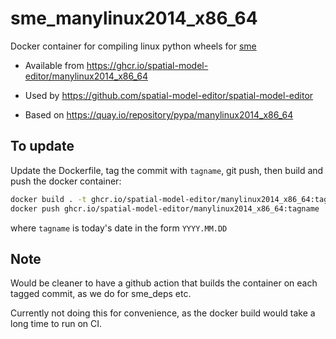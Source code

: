 # sme_manylinux2014_x86_64

Docker container for compiling linux python wheels for [sme](https://pypi.org/project/sme/)

- Available from <https://ghcr.io/spatial-model-editor/manylinux2014_x86_64>

- Used by <https://github.com/spatial-model-editor/spatial-model-editor>

- Based on <https://quay.io/repository/pypa/manylinux2014_x86_64>

## To update

Update the Dockerfile, tag the commit with `tagname`, git push, then build and push the docker container:

```bash
docker build . -t ghcr.io/spatial-model-editor/manylinux2014_x86_64:tagname
docker push ghcr.io/spatial-model-editor/manylinux2014_x86_64:tagname
```

where `tagname` is today's date in the form `YYYY.MM.DD`

## Note

Would be cleaner to have a github action that builds the container on each tagged commit, as we do for sme_deps etc.

Currently not doing this for convenience, as the docker build would take a long time to run on CI.

